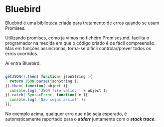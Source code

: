 # Bluebird

Bluebird é uma biblioteca criada para tratamento de erros
quando se usam Promises.

Utilizando promises, como ja vimos no ficheiro Promises.md,
facilita o programador na medida em que o código criado é
de fácil compreensão. Mas em funções assincronas, torna-se
dificil controlar/prever todos os erros ocorridos.

Aí entra Bluebird.

```js

getJSON().then( function( jsonString ){
  return JSON.parse(jsonString );
}).then( function( object ){
  console.log( 'JSON file valid: ' + object );
}).catch( SyntaxError, function( e ){
  console.log( 'Não sejas assim!' );
});


```
No exemplo acima, qualquer erro que não seja esperado, é
 automaticamente reportado para o ***stderr*** juntamente
com o ***stack trace***.
